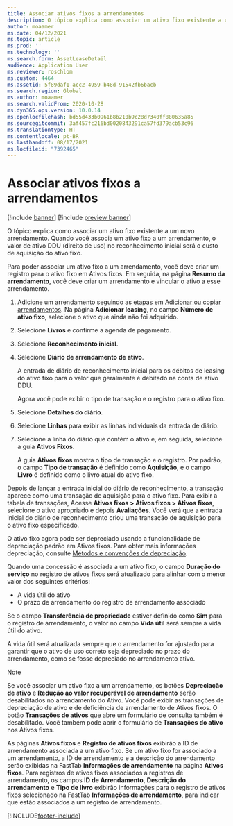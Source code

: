 ```yaml
---
title: Associar ativos fixos a arrendamentos
description: O tópico explica como associar um ativo fixo existente a um novo arrendamento.
author: moaamer
ms.date: 04/12/2021
ms.topic: article
ms.prod: ''
ms.technology: ''
ms.search.form: AssetLeaseDetail
audience: Application User
ms.reviewer: roschlom
ms.custom: 4464
ms.assetid: 5f89daf1-acc2-4959-b48d-91542fb6bacb
ms.search.region: Global
ms.author: moaamer
ms.search.validFrom: 2020-10-28
ms.dyn365.ops.version: 10.0.14
ms.openlocfilehash: bd55d433b0961b8b210b9c28d7340ff880635a85
ms.sourcegitcommit: 3af457fc216bd0020843291ca57fd379acb53c96
ms.translationtype: HT
ms.contentlocale: pt-BR
ms.lasthandoff: 08/17/2021
ms.locfileid: "7392465"
---
```

# <a name="associate-fixed-assets-with-leases"></a>Associar ativos fixos a arrendamentos

[!include [banner](../includes/banner.md)]
[!include [preview banner](../includes/preview-banner.md)]

O tópico explica como associar um ativo fixo existente a um novo arrendamento. Quando você associa um ativo fixo a um arrendamento, o valor de ativo DDU (direito de uso) no reconhecimento inicial será o custo de aquisição do ativo fixo.

Para poder associar um ativo fixo a um arrendamento, você deve criar um registro para o ativo fixo em Ativos fixos. Em seguida, na página **Resumo da arrendamento**, você deve criar um arrendamento e vincular o ativo a esse arrendamento.

1. Adicione um arrendamento seguindo as etapas em [Adicionar ou copiar arrendamentos](add-lease.md). Na página **Adicionar leasing**, no campo **Número de ativo fixo**, selecione o ativo que ainda não foi adquirido.
2. Selecione **Livros** e confirme a agenda de pagamento.
3. Selecione **Reconhecimento inicial**.
4. Selecione **Diário de arrendamento de ativo**.

    A entrada de diário de reconhecimento inicial para os débitos de leasing do ativo fixo para o valor que geralmente é debitado na conta de ativo DDU.

    Agora você pode exibir o tipo de transação e o registro para o ativo fixo.

5. Selecione **Detalhes do diário**.
6. Selecione **Linhas** para exibir as linhas individuais da entrada de diário.
7. Selecione a linha do diário que contém o ativo e, em seguida, selecione a guia **Ativos Fixos**.

    A guia **Ativos fixos** mostra o tipo de transação e o registro. Por padrão, o campo **Tipo de transação** é definido como **Aquisição**, e o campo **Livro** é definido como o livro atual do ativo fixo.

Depois de lançar a entrada inicial do diário de reconhecimento, a transação aparece como uma transação de aquisição para o ativo fixo. Para exibir a tabela de transações, Acesse **Ativos fixos \> Ativos fixos \> Ativos fixos**, selecione o ativo apropriado e depois **Avaliações**. Você verá que a entrada inicial do diário de reconhecimento criou uma transação de aquisição para o ativo fixo especificado.

O ativo fixo agora pode ser depreciado usando a funcionalidade de depreciação padrão em Ativos fixos. Para obter mais informações depreciação, consulte [Métodos e convenções de depreciação](../fixed-assets/depreciation-methods-conventions.md).

Quando uma concessão é associada a um ativo fixo, o campo **Duração do serviço** no registro de ativos fixos será atualizado para alinhar com o menor valor dos seguintes critérios: 

 - A vida útil do ativo
 - O prazo de arrendamento do registro de arrendamento associado

Se o campo **Transferência de propriedade** estiver definido como **Sim** para o registro de arrendamento, o valor no campo **Vida útil** será sempre a vida útil do ativo. 
 
A vida útil será atualizada sempre que o arrendamento for ajustado para garantir que o ativo de uso correto seja depreciado no prazo do arrendamento, como se fosse depreciado no arrendamento ativo.

> [!NOTE]
> Se você associar um ativo fixo a um arrendamento, os botões **Depreciação de ativo** e **Redução ao valor recuperável de arrendamento** serão desabilitados no arrendamento do Ativo. Você pode exibir as transações de depreciação de ativo e de deficiência de arrendamento de Ativos fixos. O botão **Transações de ativos** que abre um formulário de consulta também é desabilitado. Você também pode abrir o formulário de **Transações do ativo** nos Ativos fixos.  

As páginas **Ativos fixos** e **Registro de ativos fixos** exibirão a ID de arrendamento associada a um ativo fixo. Se um ativo fixo for associado a um arrendamento, a ID de arrendamento e a descrição do arrendamento serão exibidas na FastTab **Informações de arrendamento** na página **Ativos fixos**. Para registros de ativos fixos associados a registros de arrendamento, os campos **ID de Arrendamento**, **Descrição do arrendamento** e **Tipo de livro** exibirão informações para o registro de ativos fixos selecionado na FastTab **Informações de arrendamento**, para indicar que estão associados a um registro de arrendamento.

[!INCLUDE[footer-include](../../includes/footer-banner.md)]
